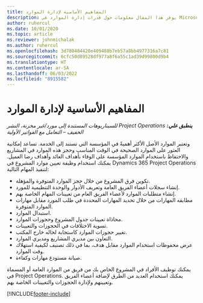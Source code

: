 ```yaml
---
title: المفاهيم الأساسية لإدارة الموارد
description: يوفر هذا المقال معلومات حول قدرات إدارة الموارد في Microsoft Dynamics Project Operations.
author: ruhercul
ms.date: 10/01/2020
ms.topic: article
ms.reviewer: johnmichalak
ms.author: ruhercul
ms.openlocfilehash: 3d780484420e409488b7eb57a8bb4977316a7c81
ms.sourcegitcommit: 6cfc50d89528df977a8f6a55c1ad39d99800d9b4
ms.translationtype: HT
ms.contentlocale: ar-SA
ms.lasthandoff: 06/03/2022
ms.locfileid: "8915582"
---
```

# <a name="resource-management-key-concepts"></a>المفاهيم الأساسية لإدارة الموارد

_**ينطبق علي:** ‏‫Project Operations للسيناريوهات المستندة إلى مورد/غير مخزنة‬، ‏‫النشر الخفيف – التعامل مع الفواتير الأولية‬_

وتعتبر الموارد الأصل الأكثر أهميةً في المؤسسة التي تستند إلى الخدمة. تساعد إمكانية العثور على الموارد الصحيحة في الوقت المناسب وحجز هذه الموارد في المشاريع والاحتفاظ باستخدام الموارد المؤسسة على الوفاء بأهداف العائد وأهداف رضا العميل. يمكنك استخدام وظيفة تعيين موارد المشروع في Dynamics 365 Project Operations لتنفيذ المهام التالية:

- تكوين فرق المشروع من خلال حجز الموارد المتوفرة والمؤهلة.
- إنشاء سجلات أعضاء الفريق العامة وتعريف الأدوار والوحدة التنظيمية للمورد.
- إنشاء متطلبات الموارد لأعضاء الفريق العام من تعيينات المهام الخاصة بهم.
- مطابقه المهارات من خلال تحديد المهارات المحددة في طلب المورد مقابل مهارات الموارد المتوفرة.
- استبدال الموارد.
- محاذاة تعيينات جدول المشروع وحجوزات الموارد.
- تسوية الاختلافات في الحجوزات والتعيينات.
- تغيير حجوزات الموارد كاستجابة لحاله خارج المكتب.
- التعاون بين مديري المشاريع ومديري الموارد.
- عرض محفوظات استخدام الموارد مقابل هدف، بما في ذلك تصنيف لكيفية استهلاك وقت الموارد.
- صيانة مستودع مهارات وكفاءة.


يمكنك توظيف الأفراد في المشروع الخاص بك من فريق من الموارد العامة أو المسماة في Project Operations. يمكنك استخدام العديد من الطرق لإضافة أعضاء الفريق وتعيينهم ولإدارة الحجوزات والتعيينات الخاصة بهم. 


[!INCLUDE[footer-include](../includes/footer-banner.md)]